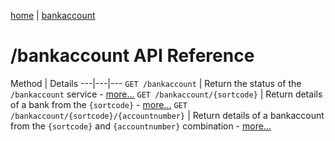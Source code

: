 [home](/home) | [bankaccount](/docs/api/v2/bankaccount)

# /bankaccount API Reference

Method | Details
---|---|---
`GET /bankaccount` | Return the status of the `/bankaccount` service - [more...](/docs/api/v2/bankaccount/sortcode) 
`GET /bankaccount/{sortcode}` | Return details of a bank from the `{sortcode}` - [more...](/docs/api/v2/bankaccount/sortcode) 
`GET /bankaccount/{sortcode}/{accountnumber}` | Return details of a bankaccount from the `{sortcode}` and `{accountnumber}` combination - [more...](/docs/api/v2/bankaccount/sortcode/accountnumber) 
